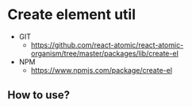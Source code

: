 Create element util
===============
   * GIT
      * https://github.com/react-atomic/react-atomic-organism/tree/master/packages/lib/create-el
   * NPM
      * https://www.npmjs.com/package/create-el

## How to use?

